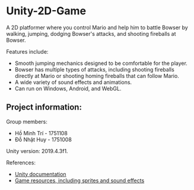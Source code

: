 # Unity-2D-Game
A 2D platformer where you control Mario and help him to battle Bowser by walking, jumping, dodging Bowser's attacks, and shooting fireballs at Bowser.

Features include:
* Smooth jumping mechanics designed to be comfortable for the player.
* Bowser has multiple types of attacks, including shooting fireballs directly at Mario or shooting homing fireballs that can follow Mario.
* A wide variety of sound effects and animations.
* Can run on Windows, Android, and WebGL.

## Project information:
Group members:
* Hồ Minh Trí - 1751108
* Đỗ Nhật Huy - 1751008

Unity version: 2019.4.3f1.

References:
* [Unity documentation](https://docs.unity3d.com/Manual/index.html)
* [Game resources, including sprites and sound effects](https://www.vg-resource.com/)
